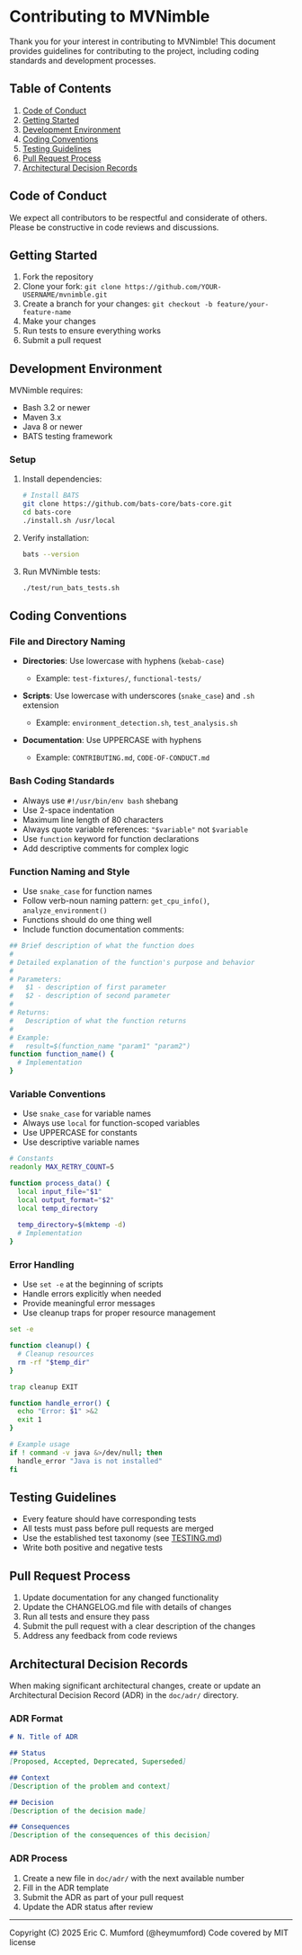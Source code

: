 # Contributing to MVNimble

Thank you for your interest in contributing to MVNimble! This document provides guidelines for contributing to the project, including coding standards and development processes.

## Table of Contents

1. [Code of Conduct](#code-of-conduct)
2. [Getting Started](#getting-started)
3. [Development Environment](#development-environment)
4. [Coding Conventions](#coding-conventions)
5. [Testing Guidelines](#testing-guidelines)
6. [Pull Request Process](#pull-request-process)
7. [Architectural Decision Records](#architectural-decision-records)

## Code of Conduct

We expect all contributors to be respectful and considerate of others. Please be constructive in code reviews and discussions.

## Getting Started

1. Fork the repository
2. Clone your fork: `git clone https://github.com/YOUR-USERNAME/mvnimble.git`
3. Create a branch for your changes: `git checkout -b feature/your-feature-name`
4. Make your changes
5. Run tests to ensure everything works
6. Submit a pull request

## Development Environment

MVNimble requires:
- Bash 3.2 or newer
- Maven 3.x
- Java 8 or newer
- BATS testing framework

### Setup

1. Install dependencies:
   ```bash
   # Install BATS
   git clone https://github.com/bats-core/bats-core.git
   cd bats-core
   ./install.sh /usr/local
   ```

2. Verify installation:
   ```bash
   bats --version
   ```

3. Run MVNimble tests:
   ```bash
   ./test/run_bats_tests.sh
   ```

## Coding Conventions

### File and Directory Naming

- **Directories**: Use lowercase with hyphens (`kebab-case`)
  - Example: `test-fixtures/`, `functional-tests/`

- **Scripts**: Use lowercase with underscores (`snake_case`) and `.sh` extension
  - Example: `environment_detection.sh`, `test_analysis.sh`

- **Documentation**: Use UPPERCASE with hyphens
  - Example: `CONTRIBUTING.md`, `CODE-OF-CONDUCT.md`

### Bash Coding Standards

- Always use `#!/usr/bin/env bash` shebang
- Use 2-space indentation
- Maximum line length of 80 characters
- Always quote variable references: `"$variable"` not `$variable`
- Use `function` keyword for function declarations
- Add descriptive comments for complex logic

### Function Naming and Style

- Use `snake_case` for function names
- Follow verb-noun naming pattern: `get_cpu_info()`, `analyze_environment()`
- Functions should do one thing well
- Include function documentation comments:

```bash
## Brief description of what the function does
#
# Detailed explanation of the function's purpose and behavior
#
# Parameters:
#   $1 - description of first parameter
#   $2 - description of second parameter
#
# Returns:
#   Description of what the function returns
#
# Example:
#   result=$(function_name "param1" "param2")
function function_name() {
  # Implementation
}
```

### Variable Conventions

- Use `snake_case` for variable names
- Always use `local` for function-scoped variables
- Use UPPERCASE for constants
- Use descriptive variable names

```bash
# Constants
readonly MAX_RETRY_COUNT=5

function process_data() {
  local input_file="$1"
  local output_format="$2"
  local temp_directory
  
  temp_directory=$(mktemp -d)
  # Implementation
}
```

### Error Handling

- Use `set -e` at the beginning of scripts
- Handle errors explicitly when needed
- Provide meaningful error messages
- Use cleanup traps for proper resource management

```bash
set -e

function cleanup() {
  # Cleanup resources
  rm -rf "$temp_dir"
}

trap cleanup EXIT

function handle_error() {
  echo "Error: $1" >&2
  exit 1
}

# Example usage
if ! command -v java &>/dev/null; then
  handle_error "Java is not installed"
fi
```

## Testing Guidelines

- Every feature should have corresponding tests
- All tests must pass before pull requests are merged
- Use the established test taxonomy (see [TESTING.md](./TESTING.md))
- Write both positive and negative tests

## Pull Request Process

1. Update documentation for any changed functionality
2. Update the CHANGELOG.md file with details of changes
3. Run all tests and ensure they pass
4. Submit the pull request with a clear description of the changes
5. Address any feedback from code reviews

## Architectural Decision Records

When making significant architectural changes, create or update an Architectural Decision Record (ADR) in the `doc/adr/` directory.

### ADR Format

```markdown
# N. Title of ADR

## Status
[Proposed, Accepted, Deprecated, Superseded]

## Context
[Description of the problem and context]

## Decision
[Description of the decision made]

## Consequences
[Description of the consequences of this decision]
```

### ADR Process

1. Create a new file in `doc/adr/` with the next available number
2. Fill in the ADR template
3. Submit the ADR as part of your pull request
4. Update the ADR status after review

---
Copyright (C) 2025 Eric C. Mumford (@heymumford) Code covered by MIT license